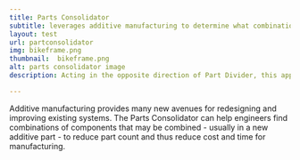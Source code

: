 ```yaml
---
title: Parts Consolidator
subtitle: leverages additive manufacturing to determine what combination of parts can best be created as a single part
layout: test
url: partconsolidator
img: bikeframe.png
thumbnail:  bikeframe.png
alt: parts consolidator image
description: Acting in the opposite direction of Part Divider, this approach performs a search over parts in an assembly that are rigidly attached to identify which ones can be combined to reduce time and cost.

---
```

Additive manufacturing provides many new avenues for redesigning and improving existing
systems. The Parts Consolidator can help engineers find combinations of components that
may be combined - usually in a new additive part - to reduce part count and thus reduce
cost and time for manufacturing.
